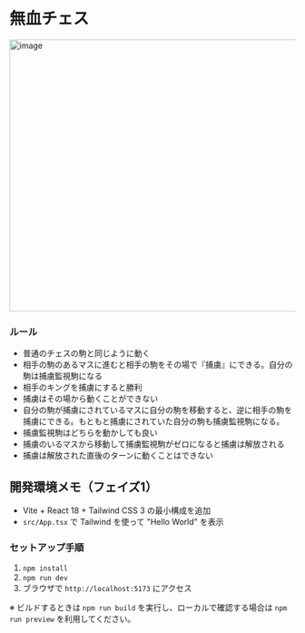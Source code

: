 # 無血チェス
<img width="552" height="479" alt="image" src="https://github.com/user-attachments/assets/6f5545eb-6686-47ab-b1b1-66015e1bfe8d" />

### ルール

* 普通のチェスの駒と同じように動く
* 相手の駒のあるマスに進むと相手の駒をその場で『捕虜』にできる。自分の駒は捕虜監視駒になる
* 相手のキングを捕虜にすると勝利
* 捕虜はその場から動くことができない
* 自分の駒が捕虜にされているマスに自分の駒を移動すると、逆に相手の駒を捕虜にできる。もともと捕虜にされていた自分の駒も捕虜監視駒になる。
* 捕虜監視駒はどちらを動かしても良い
* 捕虜のいるマスから移動して捕虜監視駒がゼロになると捕虜は解放される
* 捕虜は解放された直後のターンに動くことはできない

## 開発環境メモ（フェイズ1）

- Vite + React 18 + Tailwind CSS 3 の最小構成を追加
- `src/App.tsx` で Tailwind を使って "Hello World" を表示

### セットアップ手順
1. `npm install`
2. `npm run dev`
3. ブラウザで `http://localhost:5173` にアクセス

※ ビルドするときは `npm run build` を実行し、ローカルで確認する場合は `npm run preview` を利用してください。
